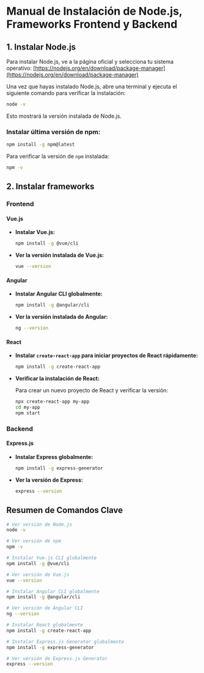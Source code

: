 
# Manual de Instalación de Node.js, Frameworks Frontend y Backend

## 1. Instalar Node.js
   Para instalar Node.js, ve a la página oficial y selecciona tu sistema operativo:
   [https://nodejs.org/en/download/package-manager](https://nodejs.org/en/download/package-manager)

   Una vez que hayas instalado Node.js, abre una terminal y ejecuta el siguiente comando para verificar la instalación:

   ```bash
   node -v
   ```

   Esto mostrará la versión instalada de Node.js.

### Instalar última versión de npm:
   ```bash
   npm install -g npm@latest
   ```

   Para verificar la versión de `npm` instalada:

   ```bash
   npm -v
   ```

## 2. Instalar frameworks

### Frontend

#### Vue.js

- **Instalar Vue.js:**

   ```bash
   npm install -g @vue/cli
   ```

- **Ver la versión instalada de Vue.js:**

   ```bash
   vue --version
   ```

#### Angular

- **Instalar Angular CLI globalmente:**

   ```bash
   npm install -g @angular/cli
   ```

- **Ver la versión instalada de Angular:**

   ```bash
   ng --version
   ```

#### React

- **Instalar `create-react-app` para iniciar proyectos de React rápidamente:**

   ```bash
   npm install -g create-react-app
   ```

- **Verificar la instalación de React:**

   Para crear un nuevo proyecto de React y verificar la versión:

   ```bash
   npx create-react-app my-app
   cd my-app
   npm start
   ```

### Backend

#### Express.js

- **Instalar Express globalmente:**

   ```bash
   npm install -g express-generator
   ```

- **Ver la versión de Express:**

   ```bash
   express --version
   ```

## Resumen de Comandos Clave

```bash
# Ver versión de Node.js
node -v

# Ver versión de npm
npm -v

# Instalar Vue.js CLI globalmente
npm install -g @vue/cli

# Ver versión de Vue.js
vue --version

# Instalar Angular CLI globalmente
npm install -g @angular/cli

# Ver versión de Angular CLI
ng --version

# Instalar React globalmente
npm install -g create-react-app

# Instalar Express.js Generator globalmente
npm install -g express-generator

# Ver versión de Express.js Generator
express --version
```
